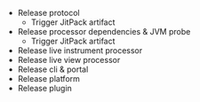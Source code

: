 - Release protocol
  - Trigger JitPack artifact
- Release processor dependencies & JVM probe
  - Trigger JitPack artifact
- Release live instrument processor
- Release live view processor
- Release cli & portal
- Release platform
- Release plugin
